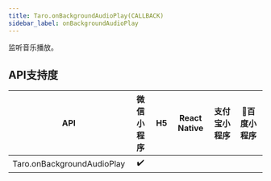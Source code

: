 ```yaml
---
title: Taro.onBackgroundAudioPlay(CALLBACK)
sidebar_label: onBackgroundAudioPlay
---
```



监听音乐播放。



## API支持度


| API | 微信小程序 | H5 | React Native | 支付宝小程序 | 百度小程序 |
| :-: | :-: | :-: | :-: | :-: | :-: |
| Taro.onBackgroundAudioPlay | ✔️ |  |  |
